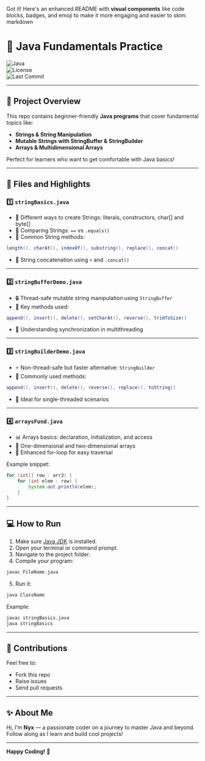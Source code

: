 Got it! Here's an enhanced README with **visual components** like code blocks, badges, and emoji to make it more engaging and easier to skim:
markdown
# 🚀 Java Fundamentals Practice

![Java](https://img.shields.io/badge/Language-Java-orange)  
![License](https://img.shields.io/badge/License-MIT-blue)  
![Last Commit](https://img.shields.io/github/last-commit/yourusername/yourrepo)  

---

## 📂 Project Overview

This repo contains beginner-friendly **Java programs** that cover fundamental topics like:

- **Strings & String Manipulation**  
- **Mutable Strings with StringBuffer & StringBuilder**  
- **Arrays & Multidimensional Arrays**  

Perfect for learners who want to get comfortable with Java basics!

---

## 📁 Files and Highlights

### 1️⃣ `stringBasics.java`
- 🔹 Different ways to create Strings: literals, constructors, char[] and byte[]  
- 🔹 Comparing Strings: `==` vs `.equals()`  
- 🔹 Common String methods:  
```java
length(), charAt(), indexOf(), substring(), replace(), concat()
````

* 🔹 String concatenation using `+` and `.concat()`

---

### 2️⃣ `stringBufferDemo.java`

* 🔒 Thread-safe mutable string manipulation using `StringBuffer`
* 🔹 Key methods used:

```java
append(), insert(), delete(), setCharAt(), reverse(), trimToSize()
```

* 🔹 Understanding synchronization in multithreading

---

### 3️⃣ `stringBuilderDemo.java`

* ⚡ Non-thread-safe but faster alternative: `StringBuilder`
* 🔹 Commonly used methods:

```java
append(), insert(), delete(), reverse(), replace(), toString()
```

* 🔹 Ideal for single-threaded scenarios

---

### 4️⃣ `arraysFund.java`

* 📊 Arrays basics: declaration, initialization, and access
* 🔹 One-dimensional and two-dimensional arrays
* 🔹 Enhanced for-loop for easy traversal

Example snippet:

```java
for (int[] row : arr3) {
    for (int elem : row) {
        System.out.println(elem);
    }
}
```

---

## 💻 How to Run

1. Make sure [Java JDK](https://www.oracle.com/java/technologies/javase-jdk11-downloads.html) is installed.
2. Open your terminal or command prompt.
3. Navigate to the project folder.
4. Compile your program:

```bash
javac FileName.java
```

5. Run it:

```bash
java ClassName
```

Example:

```bash
javac stringBasics.java
java stringBasics
```

---

## 🤝 Contributions

Feel free to:

* Fork this repo
* Raise issues
* Send pull requests

---

## ✨ About Me

Hi, I’m **Nyx** — a passionate coder on a journey to master Java and beyond.
Follow along as I learn and build cool projects!

---

**Happy Coding!** 🎉


